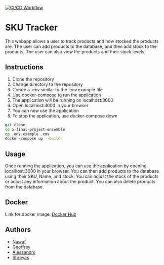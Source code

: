 [![CI/CD Workflow](https://github.com/software-students-fall2023/5-final-project-ensemble/actions/workflows/CICD.yml/badge.svg)](https://github.com/software-students-fall2023/5-final-project-ensemble/actions/workflows/CICD.yml)

# SKU Tracker

This webapp allows a user to track products and how stocked the products are. The user can add products to the database, and then add stock to the products. The user can also view the products and their stock levels.

## Instructions

1. Clone the repository
2. Change directory to the repository
3. Create a .env similar to the .env.example file
4. Use docker-compose to run the application
5. The application will be running on localhost:3000
6. Open localhost:3000 in your browser
7. You can now use the application
8. To stop the application, use docker-compose down

```bash
git clone
cd 5-final-project-ensemble
cp .env.example .env
docker-compose up --build
```

## Usage

Once running the application, you can use the application by opening localhost:3000 in your browser. You can then add products to the database using their SKU, Name, and stock. You can adjust the stock of the products or adjust any information about the product. You can also delete products from the database.

## Docker

Link for docker image: [Docker Hub](https://hub.docker.com/repository/docker/verse1/sku-tracker)

## Authors

- [Nawaf](https://github.com/Verse1)
- [Geoffrey](https://github.com/geoffreybudiman91)
- [Alessandro](https://github.com/alessandrolandi)
- [Shreyas](https://github.com/ShreyasUjagar)
